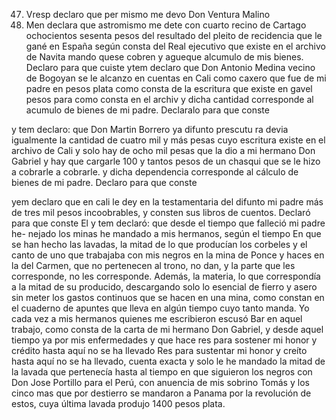 47. Vresp declaro que per mismo me devo Don Ventura Malino
47. Men declara que astromismo me dete con cuarto recino de Cartago ochocientos sesenta pesos del resultado del pleito de recidencia que le gané en España según consta del Real ejecutivo que existe en el archivo de Navita mando quese
cobren y agueque alcumulo de mis bienes. Declaro para que cuiste
ytem declaro que Don Antonio Medina vecino de Bogoyan se le
alcanzo en cuentas en Cali como caxero que fue de mi padre en
pesos plata como consta de la escritura que existe en gavel
pesos para como consta en el archiv y dicha cantidad corresponde al acumulo de bienes de mi padre. Declaralo para que conste

y tem declaro: que Don Martin Borrero ya difunto prescutu
ra devia igualmente la cantidad de cuatro mil y más pesas cuyo escritura existe en el archivo de Cali y solo hay de ocho mil pesas que la dio a mi hermano Don Gabriel y hay que cargarle 100 y tantos pesos de un chasqui que se le hizo a cobrarle a cobrarle.
y dicha dependencia corresponde al cálculo de bienes de mi padre. Declaro para que conste

yem declaro que en cali le dey en la testamentaria del
difunto mi padre más de tres mil pesos incoobrables, y consten sus libros de cuentos. Declaró para que conste
El y tem declaró: que desde el tiempo que falleció mi padre he- nejado los minas he mandado a mis hermanos, según el tiempo
En que se han hecho las lavadas, la mitad de lo que producían los corbeles y el canto de uno que trabajaba con mis negros en la mina de Ponce y haces en la del Carmen, que no pertenecen al trono, no dan, y la parte que les corresponde, no les corresponde.
Además, la materia, lo que correspondía a la mitad de su producido, descargando solo lo esencial de fierro y asero sin meter los gastos continuos que se hacen en una mina, como constan en el cuaderno de apuntes que lleva en algún tiempo cuyo tanto manda.
Yo cada vez a mis hermanos quienes me escribieron escusó
Bar en aquel trabajo, como consta de la carta de mi hermano Don
Gabriel, y desde aquel tiempo ya por mis enfermedades y que hace
res para sostener mi honor y crédito hasta aquí no se ha llevado
Res para sustentar mi honor y creíto hasta aquí no se ha llevado, cuenta exacta y solo le he mandado la mitad de la lavada que pertenecía hasta al tiempo en que siguieron los negros con Don Jose Portillo para el Perú, con anuencia de mis sobrino Tomás y los
cinco mas que por destierro se mandaron a Panama por la revolución de estos, cuya última lavada produjo 1400 pesos plata.